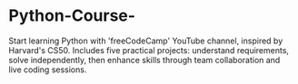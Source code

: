 # Python-Course-
Start learning Python with 'freeCodeCamp' YouTube channel, inspired by Harvard's CS50. Includes five practical projects: understand requirements, solve independently, then enhance skills through team collaboration and live coding sessions.
